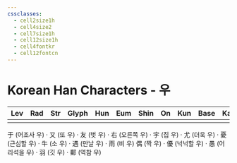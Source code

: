 ```yaml
---
cssclasses:
  - cell2size1h
  - cell4size2
  - cell7size1h
  - cell12size1h
  - cell4fontkr
  - cell12fontcn
---
```


# Korean Han Characters - 우

| Lev | Rad | Str | Glyph | Hun | Eum | Shin | On  | Kun | Base | Kana | Simp | Man | Can | Viet |
| :-: | :-: | :-: | :---: | :-: | :-: | :--: | :-: | :-: | :--: | :--: | :--: | :-: | :-: | :--: |
|     |     |     |       |     |     |      |     |     |      |      |      |     |     |      |
	
于 (어조사 우) · 又 (또 우) · 友 (벗 우) · 右 (오른쪽 우) · 宇 (집 우) · 尤 (더욱 우) · 憂 (근심할 우) · 牛 (소 우) · 遇 (만날 우) · 雨 (비 우)
偶 (짝 우) · 優 (넉넉할 우) · 愚 (어리석을 우) · 羽 (깃 우) · 郵 (역참 우)